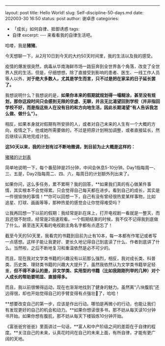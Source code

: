 ---
layout: post
title: Hello World!
slug: Self-discipline-50-days.md
date: 202003-30 16:50
status: post
author: 谢卓彦
categories: 
  - 「成长」如何自律、抵御诱惑
tags:
  - 自律
excerpt: 
--- 来看看我的自律生活吧。

哈喽，我是**猪猪**。

今天想聊一下，从2月10日到今天的大约50天时间里，我的生活以及我的感受。

疫情的爆发很突然，病毒从华南海鲜市场一路狂奔到全世界各个角落，改变了全世界人民的生活。但是，仔细想想，除了直接受到影响的患者、医生、一线工作人员等人以外，**对于绝大多数人，尤其是学生而言，只不过是把在家呆的日子延长罢了。**

我想说明什么？我想说的是，**如果你本来的假期就规划得一塌糊涂，甚至没有规划，那你这段时间只会感到无限的空虚、无聊，并且无比渴望回到学校（并非指回学校不好，而是指这些人在没有目的和方向地生活，因此长期渴望“有人告诉我怎么做、做什么”）。**

相反，如果本身就对假期有所安排的人，或者对自己未来的人生有一个大概的方向，疫情之下，他或她所需要做的，不过是把原计划稍加调整，或者直接延长，然后继续认真地完成计划。

**这50天以来，我的计划有过不断地微调，到目前为止大概是这样的：**

[猪猪的计划表](https://www.notion.so/92f7b92999424291812d267811387728)

简单地说明一下，每个番茄钟是25分钟，中间会休息5-10分钟。Day1指每周一、三、五是，Day2指每周二、四、六，每周日的计划额外列出来了。

如果你问，这么多任务，累不累啊？我的回答，**如果我们真的有心做某件事情，其实根本不会觉得累。只会觉得自己每天都在进步。看到自己的成长，其实是一件很愉快的事情！**你可以回想一下，自己有没有曾经很热爱某样事物，比如追星、打球、画画等等，那种热爱的感觉会让你觉得难受吗？

让我再回想一下以前的假期：我经常是趴在床上，打开电视剧一看就是一整天，而且还很不耐烦，经常是2倍速观看。一个假期结束的时候，我不仅不记得我到底做了什么，甚至连天天看的电视剧主角名字都有点遗忘了！

截至今天的50天里，我看完的书籍到目前为止有10本，每一本都有作笔记或者写一点感想。这样子能让我更好、更长久地记得自己到底读了什么、作者到底讲了什么。当然啦，之后不断地复习和重温依然是必不可少的。

而且，现在我对文学类书籍的兴趣没有以前那么强烈，相反，我对成长类、科普类、历史类、理财类书籍的兴趣大大提升了。虽然我依然认为文学类书籍举足轻重，**但不得不承认的是，非文学类、实用型的书籍（比如我刚刚列举的几种）对个人成长的帮助要明显、直接得多。**

而且，我以前很懒得运动，现在也渐渐地找到了健身的魅力。虽然离“八块腹肌”还远得很，却也开始觉得自己的手臂变得有点强壮💪了，哈哈！

**想要改变自己的第一步，应该是作出行动。哪怕是再微小的行动，也能让我们有发现更好的自己的机会和动力。**如果你想读很多书，那不妨从每天读10分钟书开始。如果你想有腹肌，那不妨从每天下楼锻炼10分钟开始。

《富爸爸穷爸爸》里面讲过一句话，**富人和中产阶级之间的差距在于自律的程度。**关注自己的未来，认真花时间在自己的未来上面，有所自律，才能有更广阔的天地。
